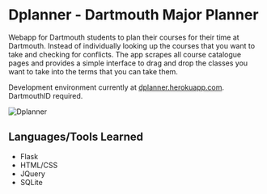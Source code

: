 Dplanner - Dartmouth Major Planner
==================================

Webapp for Dartmouth students to plan their courses for their time at Dartmouth. Instead of individually looking up the courses that you want to take and checking for conflicts. The app scrapes all course catalogue pages and provides a simple interface to drag and drop the classes you want to take into the terms that you can take them.

Development environment currently at [dplanner.herokuapp.com](dplanner.herokuapp.com). DartmouthID required.

![Dplanner](https://raw.github.com/alexgerstein/alexgerstein.github.io/master/images/dplan.jpg "Dplanner")

## Languages/Tools Learned

* Flask
* HTML/CSS
* JQuery
* SQLite

